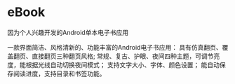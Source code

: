 # eBook
因为个人兴趣开发的Android单本电子书应用

一款界面简洁、风格清新的、功能丰富的Android电子书应用： 
具有仿真翻页、覆盖翻页、直接翻页三种翻页风格;
常规、复古、护眼、夜间四种主题，可调节亮度，能根据光线自动切换夜间模式； 
支持文字大小、字体、颜色设置； 
能自动保存阅读进度，支持目录和书签功能。
